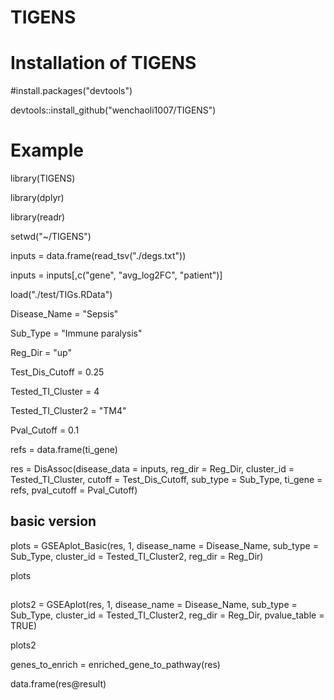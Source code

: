 # TIGENS

# Installation of TIGENS
#install.packages("devtools")

devtools::install_github("wenchaoli1007/TIGENS")




# Example

library(TIGENS)

library(dplyr)

library(readr)


setwd("~/TIGENS")

inputs = data.frame(read_tsv("./degs.txt"))

inputs = inputs[,c("gene", "avg_log2FC", "patient")]

load("./test/TIGs.RData")

Disease_Name = "Sepsis"

Sub_Type = "Immune paralysis"

Reg_Dir = "up"

Test_Dis_Cutoff = 0.25

Tested_TI_Cluster = 4

Tested_TI_Cluster2 = "TM4"

Pval_Cutoff = 0.1

refs = data.frame(ti_gene)

res = DisAssoc(disease_data = inputs,
               reg_dir = Reg_Dir,
               cluster_id = Tested_TI_Cluster,
               cutoff = Test_Dis_Cutoff,
               sub_type = Sub_Type,
               ti_gene = refs,
               pval_cutoff = Pval_Cutoff)

## basic version

plots = GSEAplot_Basic(res, 1,
                       disease_name = Disease_Name,
                       sub_type = Sub_Type,
                       cluster_id = Tested_TI_Cluster2,
                       reg_dir = Reg_Dir)
                       
plots



## 
plots2 = GSEAplot(res, 1,
                   disease_name = Disease_Name,
                   sub_type = Sub_Type,
                   cluster_id = Tested_TI_Cluster2,
                   reg_dir = Reg_Dir,
                   pvalue_table = TRUE)


plots2



genes_to_enrich = enriched_gene_to_pathway(res)

data.frame(res@result)
